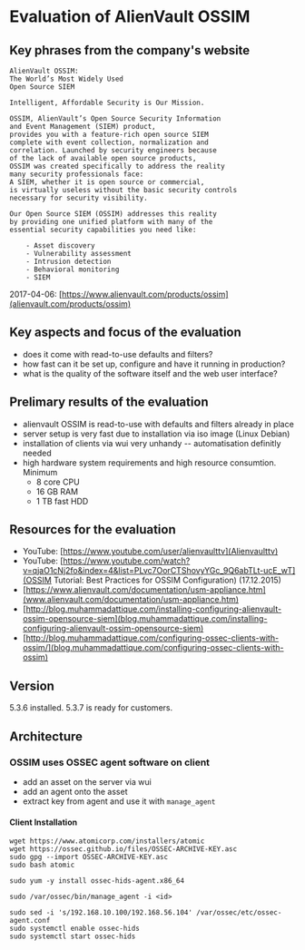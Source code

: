 # Evaluation of AlienVault OSSIM
## Key phrases from the company's website
```
AlienVault OSSIM:
The World’s Most Widely Used
Open Source SIEM
```

```
Intelligent, Affordable Security is Our Mission.
```

```
OSSIM, AlienVault’s Open Source Security Information
and Event Management (SIEM) product,
provides you with a feature-rich open source SIEM
complete with event collection, normalization and
correlation. Launched by security engineers because
of the lack of available open source products,
OSSIM was created specifically to address the reality
many security professionals face:
A SIEM, whether it is open source or commercial,
is virtually useless without the basic security controls
necessary for security visibility.

Our Open Source SIEM (OSSIM) addresses this reality
by providing one unified platform with many of the
essential security capabilities you need like:

    - Asset discovery
    - Vulnerability assessment
    - Intrusion detection
    - Behavioral monitoring
    - SIEM
```


2017-04-06: [https://www.alienvault.com/products/ossim](alienvault.com/products/ossim)

## Key aspects and focus of the evaluation
- does it come with read-to-use defaults and filters?
- how fast can it be set up, configure and have it running in production?
- what is the quality of the software itself and the web user interface?

## Prelimary results of the evaluation
- alienvault OSSIM is read-to-use with defaults and filters already in place
- server setup is very fast due to installation via iso image (Linux Debian)
- installation of clients via wui very unhandy -- automatisation definitly needed
- high hardware system requirements and high resource consumtion. Minimum
    - 8 core CPU
    - 16 GB RAM
    - 1 TB fast HDD

## Resources for the evaluation
- YouTube: [https://www.youtube.com/user/alienvaulttv](Alienvaulttv)
- YouTube: [https://www.youtube.com/watch?v=qjaO1cNj2fo&index=4&list=PLvc7OorCTShovyYGc_9Q6abTLt-ucE_wT](OSSIM Tutorial: Best Practices for OSSIM Configuration)
(17.12.2015)
- [https://www.alienvault.com/documentation/usm-appliance.htm](www.alienvault.com/documentation/usm-appliance.htm)
- [http://blog.muhammadattique.com/installing-configuring-alienvault-ossim-opensource-siem](blog.muhammadattique.com/installing-configuring-alienvault-ossim-opensource-siem)
- [http://blog.muhammadattique.com/configuring-ossec-clients-with-ossim/](blog.muhammadattique.com/configuring-ossec-clients-with-ossim)


## Version
5.3.6 installed. 5.3.7 is ready for customers.

## Architecture
### OSSIM uses OSSEC agent software on client
-   add an asset on the server via wui
-   add an agent onto the asset
-   extract key from agent and use it with ```manage_agent```
#### Client Installation

```
wget https://www.atomicorp.com/installers/atomic
wget https://ossec.github.io/files/OSSEC-ARCHIVE-KEY.asc
sudo gpg --import OSSEC-ARCHIVE-KEY.asc
sudo bash atomic

sudo yum -y install ossec-hids-agent.x86_64

sudo /var/ossec/bin/manage_agent -i <id>

sudo sed -i 's/192.168.10.100/192.168.56.104' /var/ossec/etc/ossec-agent.conf
sudo systemctl enable ossec-hids
sudo systemctl start ossec-hids
```
